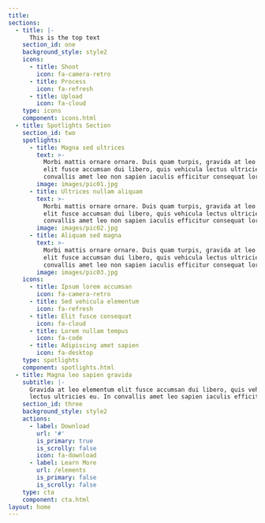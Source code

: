 ```yaml
---
title: 
sections:
  - title: |-
      This is the top text
    section_id: one
    background_style: style2
    icons:
      - title: Shoot
        icon: fa-camera-retro
      - title: Process
        icon: fa-refresh
      - title: Upload
        icon: fa-cloud
    type: icons
    component: icons.html
  - title: Spotlights Section
    section_id: two
    spotlights:
      - title: Magna sed ultrices
        text: >-
          Morbi mattis ornare ornare. Duis quam turpis, gravida at leo elementum
          elit fusce accumsan dui libero, quis vehicula lectus ultricies eu. In
          convallis amet leo non sapien iaculis efficitur consequat lorem ipsum.
        image: images/pic01.jpg
      - title: Ultrices nullam aliquam
        text: >-
          Morbi mattis ornare ornare. Duis quam turpis, gravida at leo elementum
          elit fusce accumsan dui libero, quis vehicula lectus ultricies eu. In
          convallis amet leo non sapien iaculis efficitur consequat lorem ipsum.
        image: images/pic02.jpg
      - title: Aliquam sed magna
        text: >-
          Morbi mattis ornare ornare. Duis quam turpis, gravida at leo elementum
          elit fusce accumsan dui libero, quis vehicula lectus ultricies eu. In
          convallis amet leo non sapien iaculis efficitur consequat lorem ipsum.
        image: images/pic03.jpg
    icons:
      - title: Ipsum lorem accumsan
        icon: fa-camera-retro
      - title: Sed vehicula elementum
        icon: fa-refresh
      - title: Elit fusce consequat
        icon: fa-cloud
      - title: Lorem nullam tempus
        icon: fa-code
      - title: Adipiscing amet sapien
        icon: fa-desktop
    type: spotlights
    component: spotlights.html
  - title: Magna leo sapien gravida
    subtitle: |-
      Gravida at leo elementum elit fusce accumsan dui libero, quis vehicula  
      lectus ultricies eu. In convallis amet leo sapien iaculis efficitur.
    section_id: three
    background_style: style2
    actions:
      - label: Download
        url: '#'
        is_primary: true
        is_scrolly: false
        icon: fa-download
      - label: Learn More
        url: /elements
        is_primary: false
        is_scrolly: false
    type: cta
    component: cta.html
layout: home
---
```

